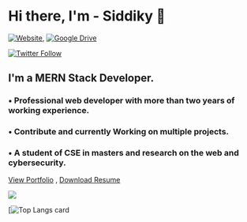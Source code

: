 # Hi there, I'm - Siddiky 👋

[![Website](https://img.shields.io/website?label=siddiky-portfolio&style=for-the-badge&url=https://siddiky-portfolio.web.app/)](https://siddiky-portfolio.web.app/), [![Google Drive](https://img.shields.io/website?label=Download-Resume&style=for-the-badge&url=https://drive.google.com/file/d/1MD7KtIoMcxQtXTMzjNUkHx3ow49S_k8_/view)](https://drive.google.com/file/d/1MD7KtIoMcxQtXTMzjNUkHx3ow49S_k8_/view)

[![Twitter Follow](https://img.shields.io/twitter/follow/NA_Siddiky?color=1DA1F2&logo=twitter&style=for-the-badge)](https://twitter.com/NA_Siddiky)


## I'm a MERN Stack Developer. 
### • Professional web developer with more than two years of working experience.
### • Contribute and currently Working on multiple projects.
### • A student of CSE in masters and research on the web and cybersecurity.

[View Portfolio](https://siddiky-portfolio.web.app/) , [Download Resume](https://drive.google.com/file/d/1MD7KtIoMcxQtXTMzjNUkHx3ow49S_k8_/view)

<img src="https://github-readme-stats.vercel.app/api?username=NA-Siddiky&&show_icons=true&title_color=ffffff&icon_color=bb2acf&text_color=daf7dc&bg_color=151515"/>

[![Top Langs card](https://github-readme-stats.vercel.app/api/top-langs/?username=NA-Siddiky&card_width=550&show_icons=true&theme=radical)
